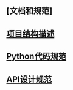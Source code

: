 


## [文档和规范]

## [项目结构描述](/jumpserver/jumpserver/blob/master/docs/project_structure.md)
## [Python代码规范](/jumpserver/jumpserver/blob/master/docs/python_style_guide.md)
## [API设计规范](/jumpserver/jumpserver/blob/master/docs/api_style_guide.md)

